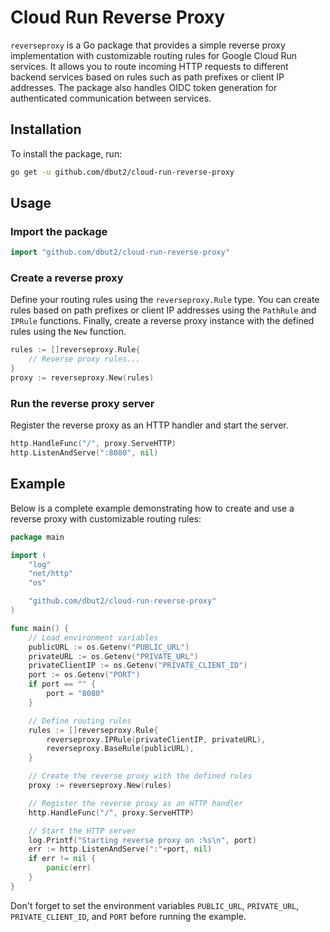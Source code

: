 # Cloud Run Reverse Proxy

`reverseproxy` is a Go package that provides a simple reverse proxy implementation with customizable routing rules for Google Cloud Run services. It allows you to route incoming HTTP requests to different backend services based on rules such as path prefixes or client IP addresses. The package also handles OIDC token generation for authenticated communication between services.

## Installation

To install the package, run:

```bash
go get -u github.com/dbut2/cloud-run-reverse-proxy
```

## Usage

### Import the package

```go
import "github.com/dbut2/cloud-run-reverse-proxy"
```

### Create a reverse proxy

Define your routing rules using the `reverseproxy.Rule` type. You can create rules based on path prefixes or client IP addresses using the `PathRule` and `IPRule` functions. Finally, create a reverse proxy instance with the defined rules using the `New` function.

```go
rules := []reverseproxy.Rule{
    // Reverse proxy rules...
}
proxy := reverseproxy.New(rules)
```

### Run the reverse proxy server

Register the reverse proxy as an HTTP handler and start the server.

```go
http.HandleFunc("/", proxy.ServeHTTP)
http.ListenAndServe(":8080", nil)
```

## Example

Below is a complete example demonstrating how to create and use a reverse proxy with customizable routing rules:

```go
package main

import (
    "log"
    "net/http"
    "os"

    "github.com/dbut2/cloud-run-reverse-proxy"
)

func main() {
	// Load environment variables
	publicURL := os.Getenv("PUBLIC_URL")
	privateURL := os.Getenv("PRIVATE_URL")
	privateClientIP := os.Getenv("PRIVATE_CLIENT_ID")
	port := os.Getenv("PORT")
	if port == "" {
		port = "8080"
	}

	// Define routing rules
	rules := []reverseproxy.Rule{
		reverseproxy.IPRule(privateClientIP, privateURL),
		reverseproxy.BaseRule(publicURL),
	}

	// Create the reverse proxy with the defined rules
	proxy := reverseproxy.New(rules)

	// Register the reverse proxy as an HTTP handler
	http.HandleFunc("/", proxy.ServeHTTP)

	// Start the HTTP server
	log.Printf("Starting reverse proxy on :%s\n", port)
	err := http.ListenAndServe(":"+port, nil)
	if err != nil {
		panic(err)
	}
}
```

Don't forget to set the environment variables `PUBLIC_URL`, `PRIVATE_URL`, `PRIVATE_CLIENT_ID`, and `PORT` before running the example.

